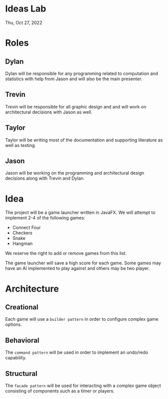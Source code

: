 # Ideas Lab

Thu, Oct 27, 2022

# Roles

## Dylan

Dylan will be responsible for any programming related to computation
and statistics with help from Jason and will also be the main
presenter.

## Trevin

Trevin will be responsible for all graphic design and and will work on
architectural decisions with Jason as well.

## Taylor

Taylor will be writing most of the documentation and supporting
literature as well as testing.

## Jason

Jason will be working on the programming and architectural design
decisions along with Trevin and Dylan.

# Idea

The project will be a game launcher written in JavaFX. We will attempt
to implement 2-4 of the following games:

- Connect Four
- Checkers
- Snake
- Hangman

We reserve the right to add or remove games from this list.

The game launcher will save a high score for each game. Some games may
have an AI implemented to play against and others may be two player.

# Architecture

## Creational

Each game will use a `builder pattern` in order to configure complex
game options.

## Behavioral

The `command pattern` will be used in order to implement an undo/redo
capability.

## Structural

The `facade pattern` will be used for interacting with a complex game
object consisting of components such as a timer or players.
